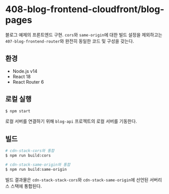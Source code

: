 # 408-blog-frontend-cloudfront/blog-pages

블로그 예제의 프론트엔드 구현. `cors`와 `same-origin`에 대한 빌드 설정을 제외하고는 `407-blog-frontend-router`와 완전히 동일한 코드 및 구성을 갖는다.

## 환경

- Node.js v14
- React 18
- React Router 6

## 로컬 실행

```bash
$ npm start
```

로컬 서버를 연결하기 위해 `blog-api` 프로젝트의 로컬 서버를 기동한다.

## 빌드

```bash
# cdn-stack-cors와 통합
$ npm run build:cors

# cdn-stack-same-origin와 통합
$ npm run build:same-origin
```

빌드 결과물은 `cdn-stack-stack-cors`와 `cdn-stack-same-origin`에 선언된 서버리스 스택에 통합된다.
